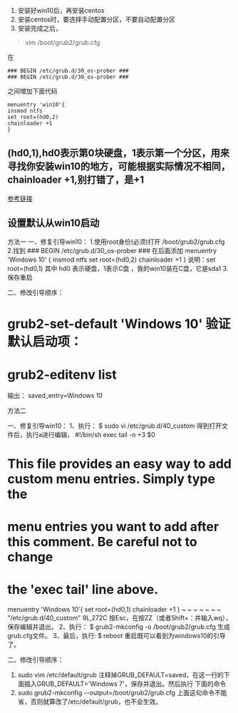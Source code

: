 1. 安装好win10后，再安装centos
2. 安装centos时，要选择手动配置分区，不要自动配置分区
3. 安装完成之后，
>vim /boot/grub2/grub.cfg

在    

    ### BEGIN /etc/grub.d/30_os-prober ###
    ### BEGIN /etc/grub.d/30_os-prober ###

之间增加下面代码    
 
    menuentry 'win10'{
    insmod ntfs
    set root=(hd0,2)
    chainloader +1
    }

## (hd0,1),hd0表示第0块硬盘，1表示第一个分区，用来寻找你安装win10的地方，可能根据实际情况不相同，chainloader +1,别打错了，是+1

[参考链接](http://lib.csdn.net/article/linux/38477)


## 设置默认从win10启动

方法一
一、修复引导win10：
1.使用root身份(必须)打开 /boot/grub2/grub.cfg
2.找到 ### BEGIN /etc/grub.d/30_os-prober ###
在后面添加
menuentry 'Windows 10' {
insmod ntfs
set root=(hd0,2)
chainloader +1
}
说明：set root=(hd0,1) 其中 hd0 表示硬盘，1表示C盘 ，我的win10装在C盘，它是sda1
3.保存重启

二、修改引导顺序：
# grub2-set-default 'Windows 10' 验证默认启动项：
# grub2-editenv list
输出：
saved_entry=Windows 10


方法二

一、修复引导win10：
1、执行：
$ sudo vi /etc/grub.d/40_custom
得到打开文件后，执行a进行编辑，
#!/bin/sh
exec tail -n +3 $0
# This file provides an easy way to add custom menu entries. Simply type the 
# menu entries you want to add after this comment. Be careful not to change
# the  'exec tail' line above.
menuentry 'Windows 10'{
set root=(hd0,1)
chainloader +1
}
~
~
~
~
~
~
~
"/etc/grub.d/40_custom" 9L,272C
按Esc，在按ZZ（或者Shift+：并输入wq），保存编辑并退出。
2、执行：
$ grub2-mkconfig -o /boot/grub2/grub.cfg
生成grub.cfg文件。
3、最后，执行:
$ reboot
重启既可以看到为windows10的引导了。



二、修改引导顺序：
1. sudo vim /etc/default/grub
注释掉GRUB_DEFAULT=saved，在这一行的下面插入GRUB_DEFAULT='Windows 7'，保存并退出。然后执行
下面的命令
2. sudo grub2-mkconfig --output=/boot/grub2/grub.cfg 上面这句命令不能省，否则就算改了/etc/default/grub，也不会生效。


